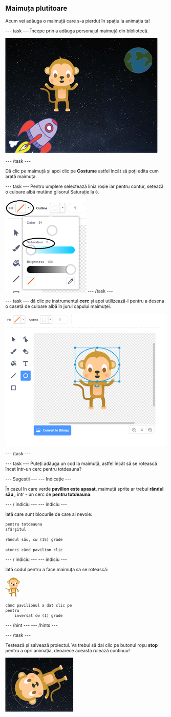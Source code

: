 ## Maimuța plutitoare

Acum vei adăuga o maimuță care s-a pierdut în spațiu la animația ta!

\--- task \--- Începe prin a adăuga personajul maimuță din bibliotecă.

![Adăugarea unui personaj maimuță](images/space-monkey-sprite.png)

\--- /task \---

Dă clic pe maimuță și apoi clic pe **Costume** astfel încât să poți edita cum arată maimuța.

\--- task \--- Pentru umplere selectează linia roșie iar pentru contur, setează o culoare albă mutând glisorul Saturație la `0`.

![Creează culoarea albă](images/make-white.png) \--- /task \---

\--- task \--- dă clic pe instrumentul **cerc** și apoi utilizează-l pentru a desena o casetă de culoare albă în jurul capului maimuței.

![Casca spațială a maimuței](images/space-monkey-edit.png)

\--- /task \---

\--- task \--- Puteți adăuga un cod la maimuță, astfel încât să se rotească încet într-un cerc pentru totdeauna?

\--- Sugestii \--- \--- Indicație \---

În cazul în care verde **pavilion este apasat**, maimuță sprite ar trebui **rândul său ,** într - un cerc de **pentru totdeauna**.

\--- / indiciu \--- \--- indiciu \---

Iată care sunt blocurile de care ai nevoie:

```blocks3
pentru totdeauna
sfârșitul

rândul său, cw (15) grade

atunci când pavilion clic
```

\--- / indiciu \--- \--- indiciu \---

Iată codul pentru a face maimuța sa se rotească:

![Personaj maimuță](images/sprite-monkey.png)

```blocks3
când pavilionul a dat clic pe
pentru
    inversat cw (1) grade
```

\--- /hint \--- \--- /hints \---

\--- /task \---

Testează și salvează proiectul. Va trebui să dai clic pe butonul roșu **stop** pentru a opri animația, deoarece aceasta rulează continuu!

![Testați maimuța care se învârte](images/space-spin-test.png)